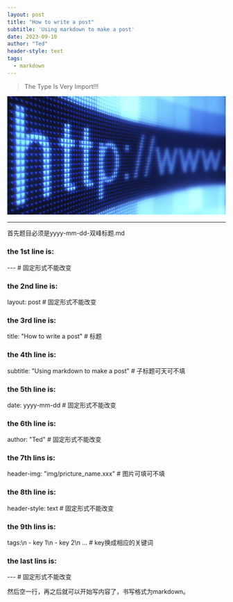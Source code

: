 ```yaml
---
layout: post
title: "How to write a post"
subtitle: 'Using markdown to make a post'
date: 2023-09-10
author: "Ted"
header-style: text
tags:
  - markdown
---
```


> The Type Is Very Import!!!

![](https://raw.githubusercontent.com/TedData/TedData.github.io/master/img/post-bg-web.jpg)

---

首先题目必须是yyyy-mm-dd-双峰标题.md

### the 1st line is: 

--- # 固定形式不能改变

### the 2nd line is: 

layout: post # 固定形式不能改变

### the 3rd line is: 

title: "How to write a post" # 标题

### the 4th line is: 

subtitle: "Using markdown to make a post" # 子标题可天可不填

### the 5th line is: 

date: yyyy-mm-dd # 固定形式不能改变

### the 6th line is: 

author: "Ted" # 固定形式不能改变

### the 7th lins is: 

header-img: "img/pricture_name.xxx" # 图片可填可不填

### the 8th line is: 

header-style: text # 固定形式不能改变

### the 9th lins is: 

tags:\n  - key 1\n  - key 2\n  ... # key换成相应的关键词

### the last lins is: 

--- # 固定形式不能改变

然后空一行，再之后就可以开始写内容了，书写格式为markdown。
